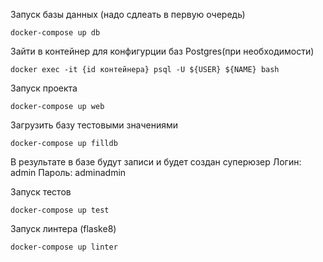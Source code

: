 Запуск базы данных (надо сдлеать в первую очередь)

    docker-compose up db

Зайти в контейнер для конфигурции баз Postgres(при необходимости)

    docker exec -it {id контейнера} psql -U ${USER} ${NAME} bash

Запуск проекта

    docker-compose up web

Загрузить базу тестовыми значениями

    docker-compose up filldb

В результате в базе будут записи  и будет создан суперюзер
Логин: admin
Пароль: adminadmin


Запуск тестов

    docker-compose up test

Запуск линтера (flaske8)

    docker-compose up linter

